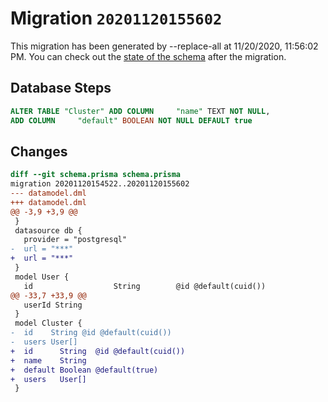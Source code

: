 # Migration `20201120155602`

This migration has been generated by --replace-all at 11/20/2020, 11:56:02 PM.
You can check out the [state of the schema](./schema.prisma) after the migration.

## Database Steps

```sql
ALTER TABLE "Cluster" ADD COLUMN     "name" TEXT NOT NULL,
ADD COLUMN     "default" BOOLEAN NOT NULL DEFAULT true
```

## Changes

```diff
diff --git schema.prisma schema.prisma
migration 20201120154522..20201120155602
--- datamodel.dml
+++ datamodel.dml
@@ -3,9 +3,9 @@
 }
 datasource db {
   provider = "postgresql"
-  url = "***"
+  url = "***"
 }
 model User {
   id                  String        @id @default(cuid())
@@ -33,7 +33,9 @@
   userId String
 }
 model Cluster {
-  id    String @id @default(cuid())
-  users User[]
+  id      String  @id @default(cuid())
+  name    String
+  default Boolean @default(true)
+  users   User[]
 }
```


